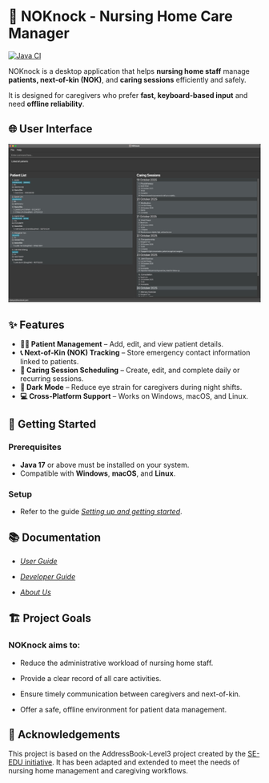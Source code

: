 # 🏥 NOKnock - Nursing Home Care Manager

[![Java CI](https://github.com/AY2526S1-CS2103T-W09-2/tp/actions/workflows/gradle.yml/badge.svg?branch=master)](https://github.com/AY2526S1-CS2103T-W09-2/tp/actions/workflows/gradle.yml)

NOKnock is a desktop application that helps **nursing home staff** manage **patients, next-of-kin (NOK)**, and **caring sessions** efficiently and safely.

It is designed for caregivers who prefer **fast, keyboard-based input** and need **offline reliability**.

## 🌐 User Interface

![Ui](docs/images/Ui.png)

## ✨ Features

- **👩‍⚕️ Patient Management** – Add, edit, and view patient details.
- **📞 Next-of-Kin (NOK) Tracking** – Store emergency contact information linked to patients.
- **📅 Caring Session Scheduling** – Create, edit, and complete daily or recurring sessions.
- **🌙 Dark Mode** – Reduce eye strain for caregivers during night shifts.
- **💻 Cross-Platform Support** – Works on Windows, macOS, and Linux.

## 🚀 Getting Started

### Prerequisites

- **Java 17** or above must be installed on your system.
- Compatible with **Windows**, **macOS**, and **Linux**.

### Setup

- Refer to the guide [_Setting up and getting started_](SettingUp.md).

## 📚 Documentation

- [_User Guide_](https://github.com/se-edu/addressbook-level3/tree/master/docs/UserGuide.md)

- [_Developer Guide_](https://github.com/se-edu/addressbook-level3/tree/master/docs/DeveloperGuide.md)

- [_About Us_](https://github.com/se-edu/addressbook-level3/tree/master/docs/AboutUs.md)

## 🏗️ Project Goals

### NOKnock aims to:

- Reduce the administrative workload of nursing home staff.

- Provide a clear record of all care activities.

- Ensure timely communication between caregivers and next-of-kin.

- Offer a safe, offline environment for patient data management.

## 🤝 Acknowledgements

This project is based on the AddressBook-Level3 project created by the [SE-EDU initiative](https://se-education.org).
It has been adapted and extended to meet the needs of nursing home management and caregiving workflows.

